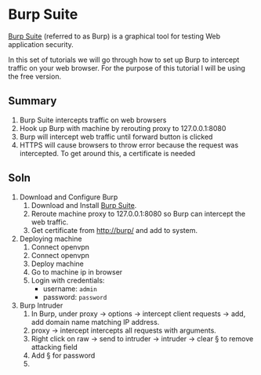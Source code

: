 # Burp Suite

[Burp Suite](https://tryhackme.com/room/learnburp) (referred to as Burp) is a graphical tool for testing Web application security.

In this set of tutorials we will go through how to set up Burp to intercept traffic on your web browser. For the purpose of this tutorial I will be using the free version.

## Summary

1. Burp Suite intercepts traffic on web browsers
2. Hook up Burp with machine by rerouting proxy to 127.0.0.1:8080
3. Burp will intercept web traffic until forward button is clicked
4. HTTPS will cause browsers to throw error because the request was intercepted. To get around this, a certificate is needed

## Soln

1. Download and Configure Burp
   1. Download and Install [Burp Suite](https://portswigger.net/burp/communitydownload).
   2. Reroute machine proxy to 127.0.0.1:8080 so Burp can intercept the web traffic.
   3. Get certificate from [http://burp/](http://burp/) and add to system.
2. Deploying machine
   1. Connect openvpn
   2. Connect openvpn
   3. Deploy machine
   4. Go to machine ip in browser
   5. Login with credentials:
      * username: `admin`
      * password: `password`
3. Burp Intruder
   1. In Burp, under proxy -> options -> intercept client requests -> add, add domain name matching IP address.
   2. proxy -> intercept intercepts all requests with arguments.
   3. Right click on raw -> send to intruder -> intruder -> clear § to remove attacking field
   4. Add § for password
   5. 
